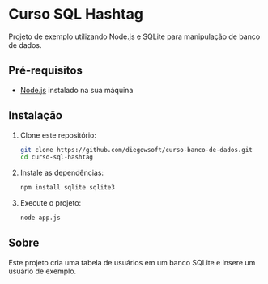 # Curso SQL Hashtag

Projeto de exemplo utilizando Node.js e SQLite para manipulação de banco de dados.

## Pré-requisitos

- [Node.js](https://nodejs.org/) instalado na sua máquina

## Instalação

1. Clone este repositório:
   ```sh
   git clone https://github.com/diegowsoft/curso-banco-de-dados.git
   cd curso-sql-hashtag
   ```

2. Instale as dependências:
   ```sh
   npm install sqlite sqlite3
   ```

3. Execute o projeto:
   ```sh
   node app.js
   ```

## Sobre

Este projeto cria uma tabela de usuários em um banco SQLite e insere um usuário de exemplo.
